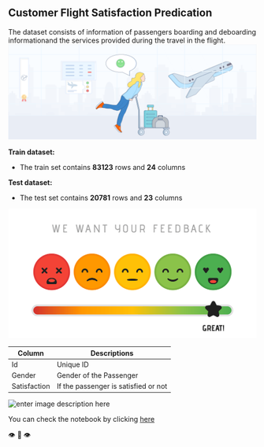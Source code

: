 ## Customer Flight Satisfaction Predication
The dataset consists of information of passengers boarding and deboarding informationand the services provided during the travel in the flight.
![enter image description here](https://github.com/anirvankm/Customer-Flight-Satisfaction-Predication-Anirvan/blob/main/Airline%20satisfaction%20Image1.png?raw=true)

**Train dataset:**

 - The train set contains **83123** rows and **24** columns

**Test dataset:**

 - The test set contains **20781** rows and **23** columns

 ![enter image description here](https://github.com/anirvankm/Customer-Flight-Satisfaction-Predication-Anirvan/blob/main/Image2.png?raw=true)

|Column| Descriptions  |
|--|--|
| Id |Unique ID  |
| Gender|Gender of the Passenger  |
| Satisfaction|If the passenger is satisfied or not  |

![enter image description here](https://digital.hbs.edu/platform-rctom/wp-content/uploads/sites/4/2018/11/plane2-1100x200.png)

You can check the notebook by clicking [here](https://github.com/anirvankm/Customer-Flight-Satisfaction-Predication-Anirvan/blob/main/Flight%20Passenger%20Satisfaction%20Prediction.ipynb)

:eye: :lips: :eye:
